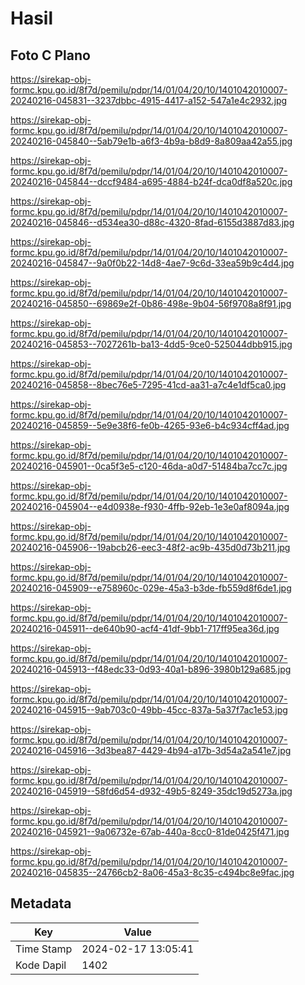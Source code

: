 # Hasil

## Foto C Plano

https://sirekap-obj-formc.kpu.go.id/8f7d/pemilu/pdpr/14/01/04/20/10/1401042010007-20240216-045831--3237dbbc-4915-4417-a152-547a1e4c2932.jpg

https://sirekap-obj-formc.kpu.go.id/8f7d/pemilu/pdpr/14/01/04/20/10/1401042010007-20240216-045840--5ab79e1b-a6f3-4b9a-b8d9-8a809aa42a55.jpg

https://sirekap-obj-formc.kpu.go.id/8f7d/pemilu/pdpr/14/01/04/20/10/1401042010007-20240216-045844--dccf9484-a695-4884-b24f-dca0df8a520c.jpg

https://sirekap-obj-formc.kpu.go.id/8f7d/pemilu/pdpr/14/01/04/20/10/1401042010007-20240216-045846--d534ea30-d88c-4320-8fad-6155d3887d83.jpg

https://sirekap-obj-formc.kpu.go.id/8f7d/pemilu/pdpr/14/01/04/20/10/1401042010007-20240216-045847--9a0f0b22-14d8-4ae7-9c6d-33ea59b9c4d4.jpg

https://sirekap-obj-formc.kpu.go.id/8f7d/pemilu/pdpr/14/01/04/20/10/1401042010007-20240216-045850--69869e2f-0b86-498e-9b04-56f9708a8f91.jpg

https://sirekap-obj-formc.kpu.go.id/8f7d/pemilu/pdpr/14/01/04/20/10/1401042010007-20240216-045853--7027261b-ba13-4dd5-9ce0-525044dbb915.jpg

https://sirekap-obj-formc.kpu.go.id/8f7d/pemilu/pdpr/14/01/04/20/10/1401042010007-20240216-045858--8bec76e5-7295-41cd-aa31-a7c4e1df5ca0.jpg

https://sirekap-obj-formc.kpu.go.id/8f7d/pemilu/pdpr/14/01/04/20/10/1401042010007-20240216-045859--5e9e38f6-fe0b-4265-93e6-b4c934cff4ad.jpg

https://sirekap-obj-formc.kpu.go.id/8f7d/pemilu/pdpr/14/01/04/20/10/1401042010007-20240216-045901--0ca5f3e5-c120-46da-a0d7-51484ba7cc7c.jpg

https://sirekap-obj-formc.kpu.go.id/8f7d/pemilu/pdpr/14/01/04/20/10/1401042010007-20240216-045904--e4d0938e-f930-4ffb-92eb-1e3e0af8094a.jpg

https://sirekap-obj-formc.kpu.go.id/8f7d/pemilu/pdpr/14/01/04/20/10/1401042010007-20240216-045906--19abcb26-eec3-48f2-ac9b-435d0d73b211.jpg

https://sirekap-obj-formc.kpu.go.id/8f7d/pemilu/pdpr/14/01/04/20/10/1401042010007-20240216-045909--e758960c-029e-45a3-b3de-fb559d8f6de1.jpg

https://sirekap-obj-formc.kpu.go.id/8f7d/pemilu/pdpr/14/01/04/20/10/1401042010007-20240216-045911--de640b90-acf4-41df-9bb1-717ff95ea36d.jpg

https://sirekap-obj-formc.kpu.go.id/8f7d/pemilu/pdpr/14/01/04/20/10/1401042010007-20240216-045913--f48edc33-0d93-40a1-b896-3980b129a685.jpg

https://sirekap-obj-formc.kpu.go.id/8f7d/pemilu/pdpr/14/01/04/20/10/1401042010007-20240216-045915--9ab703c0-49bb-45cc-837a-5a37f7ac1e53.jpg

https://sirekap-obj-formc.kpu.go.id/8f7d/pemilu/pdpr/14/01/04/20/10/1401042010007-20240216-045916--3d3bea87-4429-4b94-a17b-3d54a2a541e7.jpg

https://sirekap-obj-formc.kpu.go.id/8f7d/pemilu/pdpr/14/01/04/20/10/1401042010007-20240216-045919--58fd6d54-d932-49b5-8249-35dc19d5273a.jpg

https://sirekap-obj-formc.kpu.go.id/8f7d/pemilu/pdpr/14/01/04/20/10/1401042010007-20240216-045921--9a06732e-67ab-440a-8cc0-81de0425f471.jpg

https://sirekap-obj-formc.kpu.go.id/8f7d/pemilu/pdpr/14/01/04/20/10/1401042010007-20240216-045835--24766cb2-8a06-45a3-8c35-c494bc8e9fac.jpg


## Metadata

| Key        | Value               |
| ---------- | ------------------- |
| Time Stamp | 2024-02-17 13:05:41 |
| Kode Dapil | 1402                |




